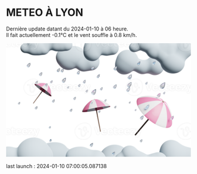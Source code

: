 # METEO À LYON

Dernière update datant du 2024-01-10 à 06 heure.  
Il fait actuellement -0.1°C et le vent souffle à 0.8 km/h.      

![](./.github/rain.png)

last launch : 2024-01-10 07:00:05.087138
